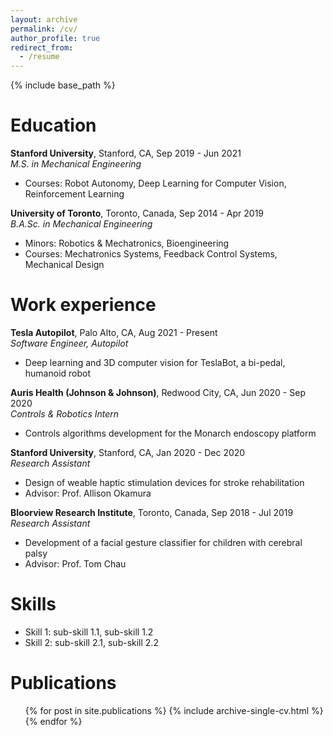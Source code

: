 ```yaml
---
layout: archive
permalink: /cv/
author_profile: true
redirect_from:
  - /resume
---
```


{% include base_path %}

Education
======
**Stanford University**, Stanford, CA, Sep 2019 - Jun 2021\
*M.S. in Mechanical Engineering*
  * Courses: Robot Autonomy, Deep Learning for Computer Vision, Reinforcement Learning

**University of Toronto**, Toronto, Canada, Sep 2014 - Apr 2019\
*B.A.Sc. in Mechanical Engineering*
  * Minors: Robotics & Mechatronics, Bioengineering
  * Courses: Mechatronics Systems, Feedback Control Systems, Mechanical Design

Work experience
======
**Tesla Autopilot**, Palo Alto, CA, Aug 2021 - Present\
*Software Engineer, Autopilot*
  * Deep learning and 3D computer vision for TeslaBot, a bi-pedal, humanoid robot

**Auris Health (Johnson & Johnson)**, Redwood City, CA, Jun 2020 - Sep 2020\
*Controls & Robotics Intern*
  * Controls algorithms development for the Monarch endoscopy platform

**Stanford University**, Stanford, CA, Jan 2020 - Dec 2020\
*Research Assistant*
  * Design of weable haptic stimulation devices for stroke rehabilitation
  * Advisor: Prof. Allison Okamura

**Bloorview Research Institute**, Toronto, Canada, Sep 2018 - Jul 2019\
*Research Assistant*
  * Development of a facial gesture classifier for children with cerebral palsy
  * Advisor: Prof. Tom Chau

Skills
======
* Skill 1: sub-skill 1.1, sub-skill 1.2
* Skill 2: sub-skill 2.1, sub-skill 2.2

Publications
======
  <ul>{% for post in site.publications %}
    {% include archive-single-cv.html %}
  {% endfor %}</ul> 
